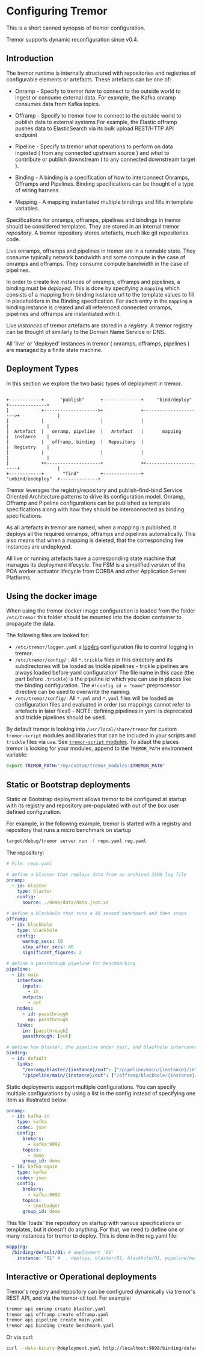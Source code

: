 # Configuring Tremor

This is a short canned synopsis of tremor configuration.

Tremor supports dynamic reconfiguration since v0.4.

## Introduction

The tremor runtime is internally structured with repositories and registries of configurable elements or artefacts. These artefacts can be one of:

- Onramp - Specify to tremor _how_ to connect to the outside world to ingest or consume external data. For example, the Kafka onramp consumes data from Kafka topics.

- Offramp - Specify to tremor _how_ to connect to the outside world to publish data to external systems For example, the Elastic offramp pushes data to ElasticSearch via its bulk upload REST/HTTP API endpoint

- Pipeline - Specify to tremor _what_ operations to perform on data ingested ( from any connected upstream source ) and _what_ to contribute or publish downstream ( to any connected downstream target ).

- Binding - A binding is a specification of how to interconnect Onramps, Offramps and Pipelines. Binding specifications can be thought of a type of wiring harness

- Mapping - A mapping instantiated multiple bindings and fills in template variables.

Specifications for onramps, offramps, pipelines and bindings in tremor should be considered templates. They are stored in an internal tremor _repository_. A tremor repository stores artefacts, much like git repositories code.

Live onramps, offramps and pipelines in tremor are in a runnable state. They consume typically network bandwidth and some compute in the case of onramps and offramps. They consume compute bandwidth in the case of pipelines.

In order to create live instances of onramps, offramps and pipelines, a binding must be _deployed_. This is done by specifying a `mapping` which consists of a mapping from binding instance url to the template values to fill in placeholders in the Binding specification. For each entry in the `mapping` a binding instance is created and all referenced connected onramps, pipelines and offramps are instantiated with it.

Live _instances_ of tremor artefacts are stored in a _registry_. A tremor registry can be thought of similarly to the Domain Name Service or DNS.

All 'live' or 'deployed' instances in tremor ( onramps, offramps, pipelines ) are managed by a finite state machine.

## Deployment Types

In this section we explore the two basic types of deployment in tremor.

```text

+------------+      "publish"      +--------------+     "bind/deploy"     +--------------+
|            +-------------------->+              +---------------------->+              |
|            |                     |              |                       |              |
|  Artefact  |   onramp, pipeline  |   Artefact   |       mapping         |  Instance    |
|            |   offramp, binding  |  Repository  |                       |  Registry    |
|            |                     |              |                       |              |
|            +<--------------------+              +<----------------------+              |
+------------+       "find"        +--------------+    "unbind/undeploy"  +--------------+

```

Tremor leverages the registry/repository and publish-find-bind Service Oriented Architecture patterns to drive its configuration model. Onramp, Offramp and Pipeline configurations can be published as template specifications along with how they should be interconnected as binding specifications.

As all artefacts in tremor are named, when a mapping is published, it deploys all the required onramps, offramps and pipelines automatically. This also means that when a mapping is deleted, that the corresponding live instances are undeployed.

All live or running artefacts have a corresponding state machine that manages its deployment lifecycle. The FSM is a simplified version of the POA worker activator lifecycle from CORBA and other Application Server Platforms.

## Using the docker image

When using the tremor docker image configuration is loaded from the folder `/etc/tremor` this folder should be mounted into the docker container to propagate the data.

The following files are looked for:

- `/etc/tremor/logger.yaml` a [log4rs](https://docs.rs/log4rs/*/log4rs/) configuration file to control logging in tremor.
- `/etc/tremor/config/` : All `*.trickle` files in this directory and its subdirectories will be loaded as trickle pipelines - trickle pipelines are always loaded before yaml configuration! The file name in this case (the part before `.trickle`) is the pipeline id which you can use in places like the binding configuration. The `#!config id = "name"` preprocessor directive can be used to overwrite the naming.
- `/etc/tremor/config/`: All `*.yml` and `*.yaml` files will be loaded as configuration files and evaluated in order (so mappings cannot refer to artefacts in later files!) - NOTE: defining pipelines in yaml is deprecated and trickle pipelines should be used.

By default tremor is looking into `/usr/local/share/tremor` for custom `tremor-script` modules and libraries that can be included in your scripts and `trickle` files via `use`.  See [`tremor-script` modules](../language/reference/module_system). To adapt the places tremor is looking for your modules, append to the `TREMOR_PATH` environment variable:

```sh
export TREMOR_PATH="/my/custom/tremor_modules:$TREMOR_PATH"
```

## Static or Bootstrap deployments

Static or Bootstrap deployment allows tremor to be configured at startup with its registry and repository pre-populated with out of the box user defined configuration.

For example, in the following example, tremor is started with a registry and repository that runs a micro benchmark on startup

```bash
target/debug/tremor server run -f repo.yaml reg.yaml
```

The repository:

```yaml
# File: repo.yaml

# define a blaster that replays data from an archived JSON log file
onramp:
  - id: blaster
    type: blaster
    config:
      source: ./demo/data/data.json.xz

# define a blackhole that runs a 40 second benchmark and then stops
offramp:
  - id: blackhole
    type: blackhole
    config:
      warmup_secs: 10
      stop_after_secs: 40
      significant_figures: 2

# define a passthrough pipeline for benchmarking
pipeline:
  - id: main
    interface:
      inputs:
        - in
      outputs:
        - out
    nodes:
      - id: passthrough
        op: passthrough
    links:
      in: [passthrough]
      passthrough: [out]

# define how blaster, the pipeline under test, and blackhole interconnect
binding:
  - id: default
    links:
      "/onramp/blaster/{instance}/out": ["/pipeline/main/{instance}/in"]
      "/pipeline/main/{instance}/out": ["/offramp/blackhole/{instance}/in"]
```

Static deployments support multiple configurations. You can specify multiple configurations by using a list in the config instead of specifying one item as illustrated below:

```yaml
onramp:
  - id: kafka-in
    type: kafka
    codec: json
    config:
      brokers:
        - kafka:9092
      topics:
        - demo
      group_id: demo
  - id: kafka-again
    type: kafka
    codec: json
    config:
      brokers:
        - kafka:9092
      topics:
        - snotbadger
      group_id: demo
```

This file 'loads' the repository on startup with various specifications or templates, but it doesn't do anything. For that, we need to define one or many instances for tremor to deploy. This is done in the reg.yaml file:

```yaml
mapping:
  /binding/default/01: # deployment '01'
    instance: "01" # .. deploys, blaster/01, blackhole/01, pipeline/main/01
```

## Interactive or Operational deployments

Tremor's registry and repository can be configured dynamically via tremor's REST API, and via the tremor-cli tool. For example:

```bash
tremor api onramp create blaster.yaml
tremor api offramp create offramp.yaml
tremor api pipeline create main.yaml
tremor api binding create benchmark.yaml
```

Or via curl:

```bash
curl --data-binary @deployment.yaml http://localhost:9898/binding/default/01
```
